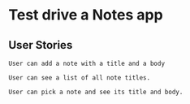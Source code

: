 # Test drive a Notes app

## User Stories
```
User can add a note with a title and a body

User can see a list of all note titles.

User can pick a note and see its title and body.
```
